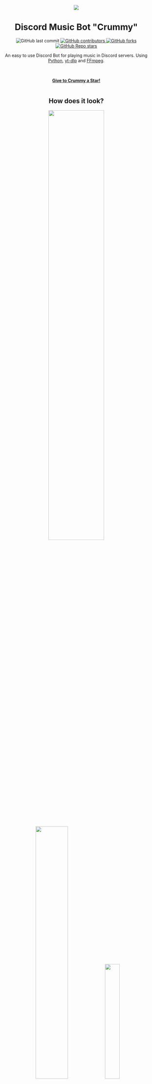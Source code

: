 <div align="center">
  <img src="https://user-images.githubusercontent.com/86860760/220523513-b32c0c1d-c003-408a-9569-a0c1d7d81ec5.jpg">
  <h1 align="center"> Discord Music Bot "Crummy" </h1>
  <img alt="GitHub last commit" src="https://img.shields.io/github/last-commit/MarcoTheBigCreator/DiscordMusicBot?color=blueviolet&style=for-the-badge">
  <a href="https://github.com/MarcoTheBigCreator/DiscordMusicBot/graphs/contributors">
    <img alt="GitHub contributors" src="https://img.shields.io/github/contributors/MarcoTheBigCreator/DiscordMusicBot?color=gree&style=for-the-badge">
  </a>
   <a href="https://github.com/MarcoTheBigCreator/DiscordMusicBot/network/members">
    <img alt="GitHub forks" src="https://img.shields.io/github/forks/MarcoTheBigCreator/DiscordMusicBot?style=for-the-badge">
  </a>
  <a href="https://github.com/MarcoTheBigCreator/DiscordMusicBot/stargazers">
    <img alt="GitHub Repo stars" src="https://img.shields.io/github/stars/MarcoTheBigCreator/DiscordMusicBot?color=yellow&style=for-the-badge">
  </a>
  <p align="center">
   An easy to use Discord Bot for playing music in Discord servers. Using <a href="https://www.python.org/">Python</a>, <a href="https://github.com/yt-dlp/yt-dlp">yt-dlp</a> and <a href="https://ffmpeg.org/">FFmpeg</a>.
  </p>
  <br>
  <br>
  <a href="https://github.com/MarcoTheBigCreator/DiscordMusicBot/stargazers"><strong>Give to Crummy a Star!</strong></a>
</div>
<div>
  <br>
  <h2 align="center"> How does it look? </h2>
  <p align="center">
  <img src="https://user-images.githubusercontent.com/86860760/220539038-a159bc06-9bd5-4447-a39c-ecab82c1413c.png" style="width: 60%;">
  <img src="https://user-images.githubusercontent.com/86860760/220539054-b0668e49-b4f2-4868-9e05-1511c3018d46.png" style="width: 46%;">
  <img src="https://user-images.githubusercontent.com/86860760/220660246-e1aa7530-5e02-4eea-890a-5a799dae0034.png" style="width: 31%;">
  <br>
</div>
<div>
  <br>
  <h2 align="center"> How to create yours? </h2>
  <div align="left">
    <h3>Step 1: Create an Application on Discord Developer Portal</h3>
    <ol>
      <li>
        <strong>Access</strong> to<a href="https://discord.com/developers/applications"> Discord Developer Portal</a> and make a new application.
        <img src="https://user-images.githubusercontent.com/86860760/221338732-33510cba-77c4-4e9a-9ba2-1302fd6e95be.png">
      </li> 
      <br>
      <li>
        <strong>Customize</strong> the "General Information" as you wish. Then, <strong>go</strong> to "Bot" settings.
        <img src="https://user-images.githubusercontent.com/86860760/221339439-ed0f890c-02e4-46c4-8551-25375cac624b.png">
      </li>
      <br>
       <li>
        <strong>Click</strong> on "Add Bot" button and <strong>accept</strong>.
        <img src="https://user-images.githubusercontent.com/86860760/221340657-04c46a2e-c5b8-4eb9-8b83-bc25be6ca796.png">
      </li>
      <br>
      <li>
         <strong>Customize</strong> the bot icon and username and then:
         <ol>
          <li><strong>Click</strong> on "View Token" button.</li>
          <li><strong>Copy</strong> the token.</li>
          <li><strong>Save it</strong> to some file or blog notes (you can only view it once, so make sure you have successfully saved it before moving on to the next step).</li>
        </ol>
        <img src="https://user-images.githubusercontent.com/86860760/221341089-cc655ce9-fa36-4e64-85f9-5ba35765659f.png">
      </li>
      <br>
      <li>
        <strong>Scroll down</strong> to "Bot Permissions" and <strong>click</strong> on "Administrator" and <strong>save changes</strong> <strong>(You can set the necessary permissions one by one if you do not want to give "Administrator")</strong>.
        <img src="https://user-images.githubusercontent.com/86860760/221341382-dae43315-6e62-4db8-948f-71b0751b67bf.png">
      </li>
      <br>
      <li>
        <strong>Click</strong> on "OAuth2" settings and <strong>go to</strong> "URL Generator" option.
        <ol>
          <li>
            <strong>Select</strong> "Bot" in "Scopes" and <strong>scroll down and select</strong> "Administrator" in "Bot Permissions.
          </li>
        </ol>
        <img src="https://user-images.githubusercontent.com/86860760/221342221-0389a535-b722-4727-9fbc-6bb0a5ae30da.png">
        <img src="https://user-images.githubusercontent.com/86860760/221342388-3dfab5f0-8a8f-4cc5-aa66-7ae07660b46b.png">
      </li>
      <br>
      <li>
        <strong>Paste</strong> the link in a new tab to invite your bot to the server of your choice.
      </li>
    </ol>
  </div>
  <div align="left">
    <h3>Step 2: Install FFmpeg</h3>
    <strong>Follow the steps of</strong><a href="https://youtu.be/5xgegeBL0kw"> How to install FFmpeg</a> to proceed to the final step (the video is not mine so I would ask you to leave your support for the creator with a like or a comment).
  </div>  
  <div align="left">
    <h3>Step 3: Install the Program</h3>
    <ol>
      <li><strong>Clone</strong> the repo</li>
      <pre>git clone https://github.com/MarcoTheBigCreator/DiscordMusicBot.git</pre>
      <li><strong>Install</strong> the dependencies</li>
      <pre>pip install -r requirements.txt</pre>
      <li><strong>Open</strong> main.py in a code editor and <strong>insert</strong> your Bot's Token (the one you previously copied and saved)</li>
      <img src="https://user-images.githubusercontent.com/86860760/221344485-6e98f07b-924f-4b46-8d0c-212031d89eba.png">

    </ol>
  </div>
</div>
